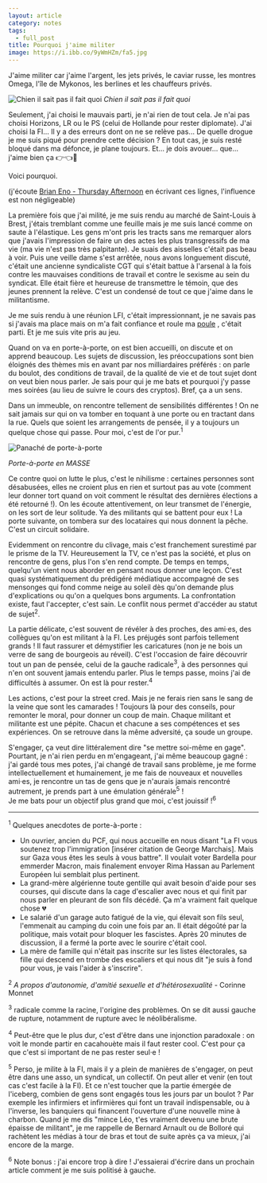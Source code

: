 ```yaml
---
layout: article
category: notes
tags:
  - full_post
title: Pourquoi j'aime militer
image: https://i.ibb.co/9yWmHZm/fa5.jpg
---
```

J'aime militer car j'aime l'argent, les jets privés, le caviar russe, les montres Omega, l'île de Mykonos, les berlines et les chauffeurs privés. 

![Chien il sait pas il fait quoi](https://i.ibb.co/9yWmHZm/fa5.jpg)
_Chien il sait pas il fait quoi_

<!--more-->

Seulement, j'ai choisi le mauvais parti, je n'ai rien de tout cela. Je n'ai pas choisi Horizons, LR ou le PS (celui de Hollande pour rester diplomate). J'ai choisi la FI... Il y a des erreurs dont on ne se relève pas... De quelle drogue je me suis piqué pour prendre cette décision ? En tout cas, je suis resté bloqué dans ma défonce, je plane toujours. Et... je dois avouer... que... j'aime bien ça 👉👈🥺 

Voici pourquoi. 

(j'écoute [Brian Eno - Thursday Afternoon](https://www.youtube.com/watch?v=TTHF2Dfw1Dg) en écrivant ces lignes, l'influence est non négligeable) 

La première fois que j'ai milité, je me suis rendu au marché de Saint-Louis à Brest, j'étais tremblant comme une feuille mais je me suis lancé comme on saute à l'élastique. Les gens m'ont pris les tracts sans me remarquer alors que j'avais l'impression de faire un des actes les plus transgressifs de ma vie (ma vie n'est pas très palpitante). Je suais des aisselles c'était pas beau à voir. Puis une veille dame s'est arrêtée, nous avons longuement discuté, c'était une ancienne syndicaliste CGT qui s'était battue à l'arsenal à la fois contre les mauvaises conditions de travail et contre le sexisme au sein du syndicat. Elle était fière et heureuse de transmettre le témoin, que des jeunes prennent la relève. C'est un condensé de tout ce que j'aime dans le militantisme. 

Je me suis rendu à une réunion LFI, c'était impressionnant, je ne savais pas si j'avais ma place mais on m'a fait confiance et roule ma [poule](https://www.youtube.com/watch?v=qzADF4IVQ88) , c'était parti. Et je me suis vite pris au jeu.

Quand on va en porte-à-porte, on est bien accueilli, on discute et on apprend beaucoup. Les sujets de discussion, les préoccupations sont bien éloignés des thèmes mis en avant par nos milliardaires préférés : on parle du boulot, des conditions de travail, de la qualité de vie et de tout sujet dont on veut bien nous parler. Je sais pour qui je me bats et pourquoi j'y passe mes soirées (au lieu de suivre le cours des cryptos). Bref, ça a un sens.

Dans un immeuble, on rencontre tellement de sensibilités différentes ! On ne sait jamais sur qui on va tomber en toquant à une porte ou en tractant dans la rue. Quels que soient les arrangements de pensée, il y a toujours un quelque chose qui passe. Pour moi, c'est de l'or pur.<sup>1</sup>


![Panaché de porte-à-porte](https://i.ibb.co/yVcgJr5/pap2.png)

_Porte-à-porte en MASSE_

Ce contre quoi on lutte le plus, c'est le nihilisme : certaines personnes sont désabusées, elles ne croient plus en rien et surtout pas au vote (comment leur donner tort quand on voit comment le résultat des dernières élections a été retourné !). On les écoute attentivement, on leur transmet de l'énergie, on les sort de leur solitude. Ya des militants qui se battent pour eux ! La porte suivante, on tombera sur des locataires qui nous donnent la pêche. C'est un circuit solidaire.

Evidemment on rencontre du clivage, mais c'est franchement surestimé par le prisme de la TV. Heureusement la TV, ce n'est pas la société, et plus on rencontre de gens, plus l'on s'en rend compte. De temps en temps, quelqu'un vient nous aborder en pensant nous donner une leçon. C'est quasi systématiquement du prédigéré médiatique accompagné de ses mensonges qui fond comme neige au soleil dès qu'on demande plus d'explications ou qu'on a quelques bons arguments. La confrontation existe, faut l'accepter, c'est sain. Le conflit nous permet d'accéder au statut de sujet<sup>2</sup>.

La partie délicate, c'est souvent de révéler à des proches, des ami·es, des collègues qu'on est militant à la FI. Les préjugés sont parfois tellement grands ! Il faut rassurer et démystifier les caricatures (non je ne bois un verre de sang de bourgeois au réveil). C'est l'occasion de faire découvrir tout un pan de pensée, celui de la gauche radicale<sup>3</sup>, à des personnes qui n'en ont souvent jamais entendu parler. Plus le temps passe, moins j'ai de difficultés à assumer. On est là pour rester.<sup>4</sup>

Les actions, c'est pour la street cred. Mais je ne ferais rien sans le sang de la veine que sont les camarades ! Toujours là pour des conseils, pour remonter le moral, pour donner un coup de main. Chaque militant et militante est une pépite. Chacun et chacune a ses compétences et ses expériences. On se retrouve dans la même adversité, ça soude un groupe. 

S'engager, ça veut dire littéralement dire "se mettre soi-même en gage". Pourtant, je n'ai rien perdu en m'engageant, j'ai même beaucoup gagné : j'ai gardé tous mes potes, j'ai changé de travail sans problème, je me forme intellectuellement et humainement, je me fais de nouveaux et nouvelles ami·es, je rencontre un tas de gens que je n'aurais jamais rencontré autrement, je prends part à une émulation générale<sup>5</sup> !  
Je me bats pour un objectif plus grand que moi, c'est jouissif !<sup>6</sup>


--- 

<sup>1</sup> Quelques anecdotes de porte-à-porte : 

- Un ouvrier, ancien du PCF, qui nous accueille en nous disant "La FI vous soutenez trop l'immigration \[insérer citation de George Marchais\]. Mais sur Gaza vous êtes les seuls à vous battre". Il voulait voter Bardella pour emmerder Macron, mais finalement envoyer Rima Hassan au Parlement Européen lui semblait plus pertinent.
- La grand-mère algérienne toute gentille qui avait besoin d'aide pour ses courses, qui discute dans la cage d'escalier avec nous et qui finit par nous parler en pleurant de son fils décédé. Ça m'a vraiment fait quelque chose 💔
- Le salarié d'un garage auto fatigué de la vie, qui élevait son fils seul, l'emmenait au camping du coin une fois par an. Il était dégoûté par la politique, mais votait pour bloquer les fascistes. Après 20 minutes de discussion, il a fermé la porte avec le sourire c'était cool.
- La mère de famille qui n'était pas inscrite sur les listes électorales, sa fille qui descend en trombe des escaliers et qui nous dit "je suis à fond pour vous, je vais l'aider à s'inscrire".


<sup>2</sup> _A propos d'autonomie, d'amitié sexuelle et d'hétérosexualité_ - Corinne Monnet

<sup>3</sup> radicale comme la racine, l'origine des problèmes. On se dit aussi gauche de rupture, notamment de rupture avec le néolibéralisme.

<sup>4</sup> Peut-être que le plus dur, c'est d'être dans une injonction paradoxale : on voit le monde partir en cacahouète mais il faut rester cool. C'est pour ça que c'est si important de ne pas rester seul·e ! 

<sup>5</sup> Perso, je milite à la FI, mais il y a plein de manières de s'engager, on peut être dans une asso, un syndicat, un collectif. On peut aller et venir (en tout cas c'est facile à la FI). Et ce n'est toucher que la partie émergée de l'iceberg, combien de gens sont engagés tous les jours par un boulot ? Par exemple les infirmiers et infirmières qui font un travail indispensable, ou à l'inverse, les banquiers qui financent l'ouverture d'une nouvelle mine à charbon. Quand je me dis "mince Léo, t'es vraiment devenu une brute épaisse de militant", je me rappelle de Bernard Arnault ou de Bolloré qui rachètent les médias à tour de bras et tout de suite après ça va mieux, j'ai encore de la marge.

<sup>6</sup> Note bonus : j'ai encore trop à dire ! J'essaierai d'écrire dans un prochain article comment je me suis politisé à gauche. 